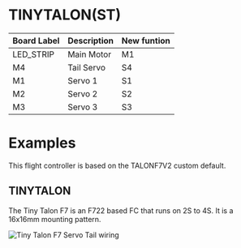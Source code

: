# TINYTALON(ST)

|Board Label|Description|New funtion|
|-|-|-|
|LED_STRIP|Main Motor| M1|
|M4|Tail Servo| S4|
|M1|Servo 1|S1|
|M2|Servo 2|S2|
|M3|Servo 3|S3|

# Examples
This flight controller is based on the TALONF7V2 custom default. 

## TINYTALON
The Tiny Talon F7 is an F722 based FC that runs on 2S to 4S. It is a 16x16mm mounting pattern.

![Tiny Talon F7 Servo Tail wiring](https://github.com/rotorflight/rotorflight/blob/master/wiki/Boards/Tiny-Talon/TINYTALON(ST).png)
